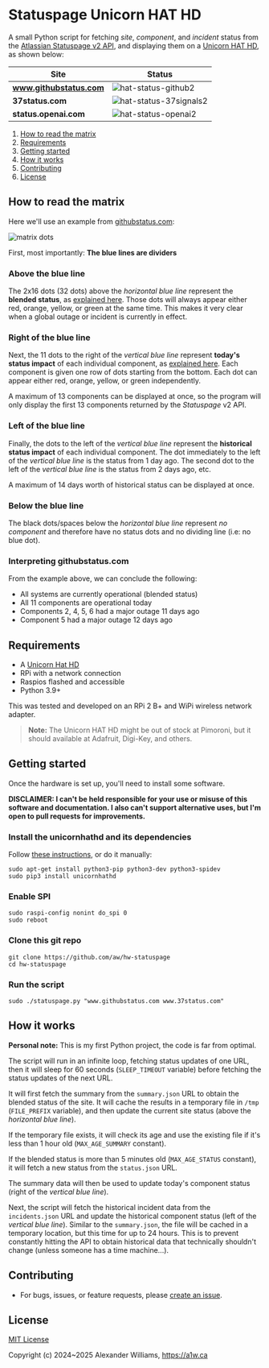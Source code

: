 # Statuspage Unicorn HAT HD

A small Python script for fetching _site_, _component_, and _incident_ status from the [Atlassian Statuspage v2 API](https://www.atlassian.com/software/statuspage), and displaying them on a [Unicorn HAT HD](https://github.com/pimoroni/unicorn-hat-hd), as shown below:

| Site | Status |
| ---- | ---- |
| **www.githubstatus.com** | ![hat-status-github2](https://github.com/user-attachments/assets/8fae211a-d8e2-4efa-b971-3de1e6053d47) |
| **37status.com** | ![hat-status-37signals2](https://github.com/user-attachments/assets/de048c57-a6eb-4366-ba3a-d92729072e7d) |
| **status.openai.com** | ![hat-status-openai2](https://github.com/user-attachments/assets/79ccf899-ba25-4e5d-b97d-9c9f4d98eaaf) |

  1. [How to read the matrix](#how-to-read-the-matrix)
  2. [Requirements](#requirements)
  3. [Getting started](#getting-started)
  4. [How it works](#how-it-works)
  5. [Contributing](#contributing)
  6. [License](#license)

## How to read the matrix

Here we'll use an example from [githubstatus.com](https://www.githubstatus.com):

![matrix dots](https://github.com/user-attachments/assets/2e87b9a8-4560-48be-8716-c4ecff5afe8c)

First, most importantly: **The blue lines are dividers**

### Above the blue line

The 2x16 dots (32 dots) above the _horizontal blue line_ represent the **blended status**, as [explained here](https://www.githubstatus.com/api#status). Those dots will always appear either red, orange, yellow, or green at the same time. This makes it very clear when a global outage or incident is currently in effect.

### Right of the blue line

Next, the 11 dots to the right of the _vertical blue line_ represent **today's status impact** of each individual component, as [explained here](https://www.githubstatus.com/api#incidents). Each component is given one row of dots starting from the bottom. Each dot can appear either red, orange, yellow, or green independently.

A maximum of 13 components can be displayed at once, so the program will only display the first 13 components returned by the _Statuspage_ v2 API.

### Left of the blue line

Finally, the dots to the left of the _vertical blue line_ represent the **historical status impact** of each individual component. The dot immediately to the left of the _vertical blue line_ is the status from 1 day ago. The second dot to the left of the _vertical blue line_ is the status from 2 days ago, etc.

A maximum of 14 days worth of historical status can be displayed at once.

### Below the blue line

The black dots/spaces below the _horizontal blue line_ represent _no component_ and therefore have no status dots and no dividing line (i.e: no blue dot).

### Interpreting githubstatus.com

From the example above, we can conclude the following:

- All systems are currently operational (blended status)
- All 11 components are operational today
- Components 2, 4, 5, 6 had a major outage 11 days ago
- Component 5 had a major outage 12 days ago

## Requirements

* A [Unicorn Hat HD](https://shop.pimoroni.com/products/unicorn-hat-hd)
* RPi with a network connection
* Raspios flashed and accessible
* Python 3.9+

This was tested and developed on an RPi 2 B+ and WiPi wireless network adapter.

> **Note:** The Unicorn HAT HD might be out of stock at Pimoroni, but it should available at Adafruit, Digi-Key, and others.

## Getting started

Once the hardware is set up, you'll need to install some software.

**DISCLAIMER: I can't be held responsible for your use or misuse of this software and documentation. I also can't support alternative uses, but I'm open to pull requests for improvements.**

### Install the unicornhathd and its dependencies

Follow [these instructions](https://github.com/pimoroni/unicorn-hat-hd), or do it manually:

```
sudo apt-get install python3-pip python3-dev python3-spidev
sudo pip3 install unicornhathd
```

### Enable SPI

```
sudo raspi-config nonint do_spi 0
sudo reboot
```

### Clone this git repo

```
git clone https://github.com/aw/hw-statuspage
cd hw-statuspage
```

### Run the script

```
sudo ./statuspage.py "www.githubstatus.com www.37status.com"
```

## How it works

**Personal note:** This is my first Python project, the code is far from optimal.

The script will run in an infinite loop, fetching status updates of one URL, then it will sleep for 60 seconds (`SLEEP_TIMEOUT` variable) before fetching the status updates of the next URL.

It will first fetch the summary from the `summary.json` URL to obtain the blended status of the site. It will cache the results in a temporary file in `/tmp` (`FILE_PREFIX` variable), and then update the current site status (above the _horizontal blue line_).

If the temporary file exists, it will check its age and use the existing file if it's less than 1 hour old (`MAX_AGE_SUMMARY` constant).

If the blended status is more than 5 minutes old (`MAX_AGE_STATUS` constant), it will fetch a new status from the `status.json` URL.

The summary data will then be used to update today's component status (right of the _vertical blue line_).

Next, the script will fetch the historical incident data from the `incidents.json` URL and update the historical component status (left of the _vertical blue line_). Similar to the `summary.json`, the file will be cached in a temporary location, but this time for up to 24 hours. This is to prevent constantly hitting the API to obtain historical data that technically shouldn't change (unless someone has a time machine...).

## Contributing

  * For bugs, issues, or feature requests, please [create an issue](https://github.com/aw/hw-statuspage/issues/new).

## License

[MIT License](LICENSE)

Copyright (c) 2024~2025 Alexander Williams, https://a1w.ca

